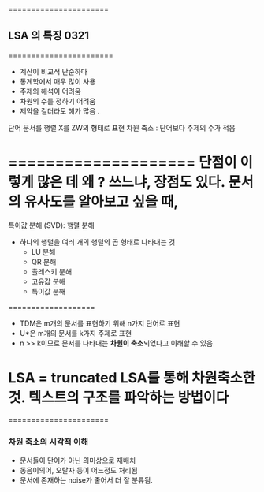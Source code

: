 ======================
## LSA 의 특징 0321
=======================

- 계산이 비교적 단순하다
- 통계학에서 매우 많이 사용
- 주제의 해석이 어려움 
- 차원의 수를 정하기 어려움
- 제약을 걸더라도 해가 많음 . 

단어 문서를 행렬 X를 ZW의 형태로 표현 
차원 축소 : 단어보다 주제의 수가 적음

====================
단점이 이렇게 많은 데 왜 ? 쓰느냐, 장점도 있다. 문서의 유사도를 알아보고 싶을 때, 
==============

특이값 분해 (SVD): 행렬 분해 

- 하나의 행렬을 여러 개의 행렬의 곱 형태로 나타내는 것
    - LU 분해
    - QR 분해 
    - 촐레스키 분해
    - 고유값 분해
    - 특이값 분해 

===================
* TDM은 m개의 문서를 표현하기 위해 n가지 단어로 표현
* U*은 m개의 문서를 k가지 주제로 표현
* n >> k이므로 문서를 나타내는 **차원이 축소**되었다고 이해할 수 있음 

# **LSA = truncated LSA를 통해 차원축소한 것. 텍스트의 구조를 파악하는 방법이다** 
======================

### 차원 축소의 시각적 이해 
- 문서들이 단어가 아닌 의미상으로 재배치
- 동음이의어, 오탈자 등이 어느정도 처리됨
- 문서에 존재하는 noise가 줄어서 더 잘 분류됨. 

